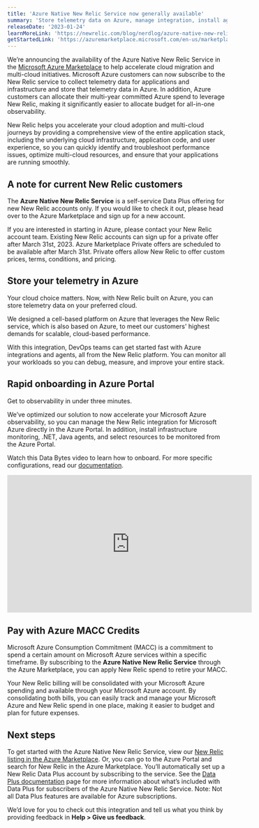 ```yaml
---
title: 'Azure Native New Relic Service now generally available' 
summary: 'Store telemetry data on Azure, manage integration, install agents, and consolidate billing.' 
releaseDate: '2023-01-24' 
learnMoreLink: 'https://newrelic.com/blog/nerdlog/azure-native-new-relic-service' 
getStartedLink: 'https://azuremarketplace.microsoft.com/en-us/marketplace/apps/newrelicinc1635200720692.newrelic_liftr_payg?exp=ubp8'
---
```

We’re announcing the availability of the Azure Native New Relic Service in the [Microsoft Azure Marketplace](https://azuremarketplace.microsoft.com/en-us/marketplace/apps/newrelicinc1635200720692.newrelic_liftr_payg?tab=Overview&exp=ubp8) to help accelerate cloud migration and multi-cloud initiatives. Microsoft Azure customers can now subscribe to the New Relic service to collect telemetry data for applications and infrastructure and store that telemetry data in Azure. In addition, Azure customers can allocate their multi-year committed Azure spend to leverage New Relic, making it significantly easier to allocate budget for all-in-one observability.

New Relic helps you accelerate your cloud adoption and multi-cloud journeys by providing a comprehensive view of the entire application stack, including the underlying cloud infrastructure, application code, and user experience, so you can quickly identify and troubleshoot performance issues, optimize multi-cloud resources, and ensure that your applications are running smoothly.

## A note for current New Relic customers

The **Azure Native New Relic Service** is a self-service Data Plus offering for new New Relic accounts only. If you would like to check it out, please head over to the Azure Marketplace and sign up for a new account.

If you are interested in starting in Azure, please contact your New Relic account team. Existing New Relic accounts can sign up for a private offer after March 31st, 2023. Azure Marketplace Private offers are scheduled to be available after March 31st. Private offers allow New Relic to offer custom prices, terms, conditions, and pricing.

## Store your telemetry in Azure
Your cloud choice matters. Now, with New Relic built on Azure, you can store telemetry data on your preferred cloud.

We designed a cell-based platform on Azure that leverages the New Relic service, which is also based on Azure, to meet our customers' highest demands for scalable, cloud-based performance.

With this integration, DevOps teams can get started fast with Azure integrations and agents, all from the New Relic platform. You can monitor all your workloads so you can debug, measure, and improve your entire stack.

## Rapid onboarding in Azure Portal 

Get to observability in under three minutes.

We’ve optimized our solution to now accelerate your Microsoft Azure observability, so you can manage the New Relic integration for Microsoft Azure directly in the Azure Portal. In addition, install infrastructure monitoring, .NET, Java agents, and select resources to be monitored from the Azure Portal.

Watch this Data Bytes video to learn how to onboard. For more specific configurations, read our [documentation](https://docs.newrelic.com/docs/infrastructure/microsoft-azure-integrations/get-started/azure-native/).

<iframe width="560" height="315" src="https://youtu.be/48LHdqOMAsQ" frameborder="0" allow="accelerometer; autoplay; clipboard-write; encrypted-media; gyroscope; picture-in-picture" allowfullscreen></iframe>

## Pay with Azure MACC Credits
Microsoft Azure Consumption Commitment (MACC) is a commitment to spend a certain amount on Microsoft Azure services within a specific timeframe. By subscribing to the **Azure Native New Relic Service** through the Azure Marketplace, you can apply New Relic spend to retire your MACC.

Your New Relic billing will be consolidated with your Microsoft Azure spending and available through your Microsoft Azure account. By consolidating both bills, you can easily track and manage your Microsoft Azure and New Relic spend in one place, making it easier to budget and plan for future expenses.

## Next steps

To get started with the Azure Native New Relic Service, view our [New Relic listing in the Azure Marketplace](https://azuremarketplace.microsoft.com/en-us/marketplace/apps/newrelicinc1635200720692.newrelic_liftr_payg?exp=ubp8). Or, you can go to the Azure Portal and search for New Relic in the Azure Marketplace. You’ll automatically set up a New Relic Data Plus account by subscribing to the service. See the [Data Plus documentation](https://docs.newrelic.com/docs/accounts/accounts-billing/new-relic-one-pricing-billing/data-ingest-billing/#data-plus) page for more information about what’s included with Data Plus for subscribers of the Azure Native New Relic Service. Note: Not all Data Plus features are available for Azure subscriptions.

We’d love for you to check out this integration and tell us what you think by providing feedback in **Help > Give us feedback**.
